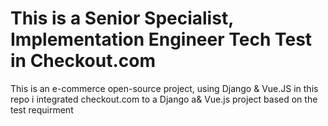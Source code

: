 # This is a Senior Specialist, Implementation Engineer Tech Test in Checkout.com
This is an e-commerce open-source project, using Django &amp; Vue.JS
in this repo i integrated checkout.com to a Django a& Vue.js project based on the test requirment 
